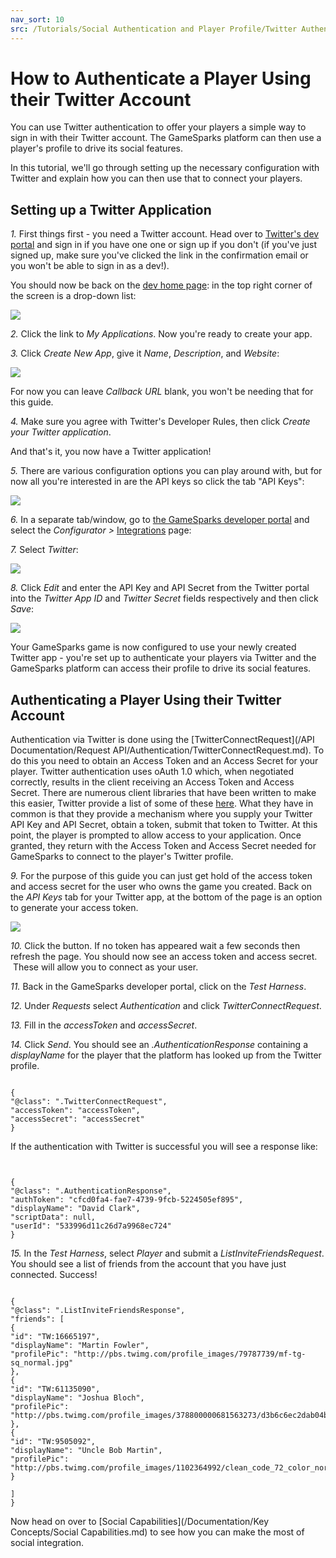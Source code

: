 ```yaml
---
nav_sort: 10
src: /Tutorials/Social Authentication and Player Profile/Twitter Authentication.md
---
```


# How to Authenticate a Player Using their Twitter Account

You can use Twitter authentication to offer your players a simple way to sign in with their Twitter account. The GameSparks platform can then use a player's profile to drive its social features.

In this tutorial, we'll go through setting up the necessary configuration with Twitter and explain how you can then use that to connect your players.

## Setting up a Twitter Application

*1.* First things first - you need a Twitter account. Head over to [Twitter's dev portal](https://dev.twitter.com/user/login?destination=home) and sign in if you have one one or sign up if you don't (if you've just signed up, make sure you've clicked the link in the confirmation email or you won't be able to sign in as a dev!).

You should now be back on the [dev home page](http://dev.twitter.com): in the top right corner of the screen is a drop-down list:

![](img/AuthTwit/1.png)

*2.* Click the link to *My Applications*. Now you're ready to create your app.

*3.* Click *Create New App*, give it *Name*, *Description*, and *Website*:

![](img/AuthTwit/2.png)

For now you can leave *Callback URL* blank, you won't be needing that for this guide.

*4.* Make sure you agree with Twitter's Developer Rules, then click *Create your Twitter application*.

And that's it, you now have a Twitter application!

*5.* There are various configuration options you can play around with, but for now all you're interested in are the API keys so click the tab "API Keys":

![](img/AuthTwit/3.png)

*6.* In a separate tab/window, go to [the GameSparks developer portal](https://portal.gamesparks.net) and select the *Configurator >* [Integrations](/Documentation/Configurator/Integrations.md) page:

*7.* Select *Twitter*:

![](img/AuthTwit/7.png)

*8.* Click *Edit* and enter the API Key and API Secret from the Twitter portal into the *Twitter App ID* and *Twitter Secret* fields respectively and then click *Save*:

![](img/AuthTwit/8.png)

Your GameSparks game is now configured to use your newly created Twitter app - you're set up to authenticate your players via Twitter and the GameSparks platform can access their profile to drive its social features.

## Authenticating a Player Using their Twitter Account

Authentication via Twitter is done using the [TwitterConnectRequest](/API Documentation/Request API/Authentication/TwitterConnectRequest.md). To do this you need to obtain an Access Token and an Access Secret for your player. Twitter authentication uses oAuth 1.0 which, when negotiated correctly, results in the client receiving an Access Token and Access Secret. There are numerous client libraries that have been written to make this easier, Twitter provide a list of some of these [here](https://dev.twitter.com/docs/twitter-libraries). What they have in common is that they provide a mechanism where you supply your Twitter API Key and API Secret, obtain a token, submit that token to Twitter. At this point, the player is prompted to allow access to your application. Once granted, they return with the Access Token and Access Secret needed for GameSparks to connect to the player's Twitter profile.

*9.* For the purpose of this guide you can just get hold of the access token and access secret for the user who owns the game you created. Back on the *API Keys* tab for your Twitter app, at the bottom of the page is an option to generate your access token.

![](img/AuthTwit/5.png)

*10.* Click the button. If no token has appeared wait a few seconds then refresh the page. You should now see an access token and access secret.  These will allow you to connect as your user.

*11.* Back in the GameSparks developer portal, click on the *Test Harness*.

*12.* Under *Requests* select *Authentication* and click *TwitterConnectRequest*.

*13.* Fill in the *accessToken* and *accessSecret*.

*14.* Click *Send*. You should see an *.AuthenticationResponse* containing a *displayName* for the player that the platform has looked up from the Twitter profile.

```

{
"@class": ".TwitterConnectRequest",
"accessToken": "accessToken",
"accessSecret": "accessSecret"
}

```

If the authentication with Twitter is successful you will see a response like:

```


{
"@class": ".AuthenticationResponse",
"authToken": "cfcd0fa4-fae7-4739-9fcb-5224505ef895",
"displayName": "David Clark",
"scriptData": null,
"userId": "533996d11c26d7a9968ec724"
}

```

*15.* In the *Test Harness*, select *Player* and submit a *ListInviteFriendsRequest*. You should see a list of friends from the account that you have just connected. Success!

```

{
"@class": ".ListInviteFriendsResponse",
"friends": [
{
"id": "TW:16665197",
"displayName": "Martin Fowler",
"profilePic": "http://pbs.twimg.com/profile_images/79787739/mf-tg-sq_normal.jpg"
},
{
"id": "TW:61135090",
"displayName": "Joshua Bloch",
"profilePic": "http://pbs.twimg.com/profile_images/378800000681563273/d3b6c6ec2dab04b26e340b521d16f57c_normal.jpeg"
},
{
"id": "TW:9505092",
"displayName": "Uncle Bob Martin",
"profilePic": "http://pbs.twimg.com/profile_images/1102364992/clean_code_72_color_normal.png"
}

]
}

```
Now head on over to [Social Capabilities](/Documentation/Key Concepts/Social Capabilities.md) to see how you can make the most of social integration.
